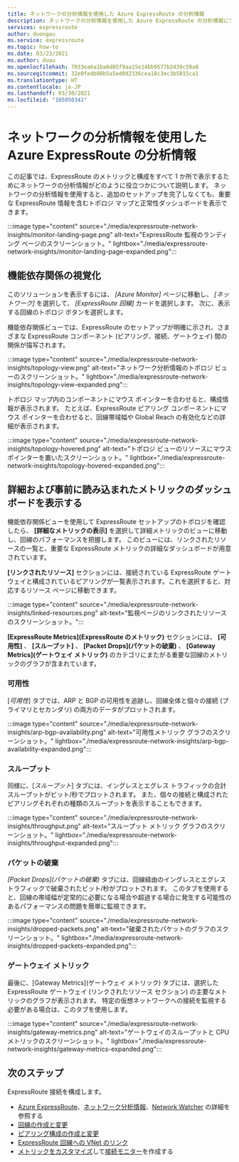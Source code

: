 ```yaml
---
title: ネットワークの分析情報を使用した Azure ExpressRoute の分析情報
description: ネットワークの分析情報を使用した Azure ExpressRoute の分析情報について説明します。
services: expressroute
author: duongau
ms.service: expressroute
ms.topic: how-to
ms.date: 03/23/2021
ms.author: duau
ms.openlocfilehash: 7033ea6a1ba6d85f9aa15e14bb9577b2439c59a8
ms.sourcegitcommit: 32e0fedb80b5a5ed0d2336cea18c3ec3b5015ca1
ms.translationtype: HT
ms.contentlocale: ja-JP
ms.lasthandoff: 03/30/2021
ms.locfileid: "105050341"
---
```

# <a name="azure-expressroute-insights-using-network-insights"></a>ネットワークの分析情報を使用した Azure ExpressRoute の分析情報

この記事では、ExpressRoute のメトリックと構成をすべて 1 か所で表示するためにネットワークの分析情報がどのように役立つかについて説明します。 ネットワークの分析情報を使用すると、追加のセットアップを完了しなくても、重要な ExpressRoute 情報を含むトポロジ マップと正常性ダッシュボードを表示できます。

:::image type="content" source="./media/expressroute-network-insights/monitor-landing-page.png" alt-text="ExpressRoute 監視のランディング ページのスクリーンショット。" lightbox="./media/expressroute-network-insights/monitor-landing-page-expanded.png":::

## <a name="visualize-functional-dependencies"></a>機能依存関係の視覚化

このソリューションを表示するには、 *[Azure Monitor]* ページに移動し、 *[ネットワーク]* を選択して、 *[ExpressRoute 回線]* カードを選択します。 次に、表示する回線のトポロジ ボタンを選択します。

機能依存関係ビューでは、ExpressRoute のセットアップが明確に示され、さまざまな ExpressRoute コンポーネント (ピアリング、接続、ゲートウェイ) 間の関係が描写されます。

:::image type="content" source="./media/expressroute-network-insights/topology-view.png" alt-text="ネットワーク分析情報のトポロジ ビューのスクリーンショット。" lightbox="./media/expressroute-network-insights/topology-view-expanded.png":::

トポロジ マップ内のコンポーネントにマウス ポインターを合わせると、構成情報が表示されます。 たとえば、ExpressRoute ピアリング コンポーネントにマウス ポインターを合わせると、回線帯域幅や Global Reach の有効化などの詳細が表示されます。

:::image type="content" source="./media/expressroute-network-insights/topology-hovered.png" alt-text="トポロジ ビューのリソースにマウス ポインターを置いたスクリーンショット。" lightbox="./media/expressroute-network-insights/topology-hovered-expanded.png":::

## <a name="view-a-detailed-and-pre-loaded-metrics-dashboard"></a>詳細および事前に読み込まれたメトリックのダッシュボードを表示する

機能依存関係ビューを使用して ExpressRoute セットアップのトポロジを確認したら、 **[詳細なメトリックの表示]** を選択して詳細メトリックのビューに移動し、回線のパフォーマンスを把握します。 このビューには、リンクされたリソースの一覧と、重要な ExpressRoute メトリックの詳細なダッシュボードが用意されています。

**[リンクされたリソース]** セクションには、接続されている ExpressRoute ゲートウェイと構成されているピアリングが一覧表示されます。これを選択すると、対応するリソース ページに移動できます。

:::image type="content" source="./media/expressroute-network-insights/linked-resources.png" alt-text="監視ページのリンクされたリソースのスクリーンショット。":::


**[ExpressRoute Metrics]\(ExpressRoute のメトリック\)** セクションには、 **[可用性]** 、 **[スループット]** 、 **[Packet Drops]\(パケットの破棄\)** 、 **[Gateway Metrics]\(ゲートウェイ メトリック\)** のカテゴリにまたがる重要な回線のメトリックのグラフが含まれています。

### <a name="availability"></a>可用性

[*可用性*] タブでは、ARP と BGP の可用性を追跡し、回線全体と個々の接続 (プライマリとセカンダリ) の両方のデータがプロットされます。 

:::image type="content" source="./media/expressroute-network-insights/arp-bgp-availability.png" alt-text="可用性メトリック グラフのスクリーンショット。" lightbox="./media/expressroute-network-insights/arp-bgp-availability-expanded.png":::

### <a name="throughput"></a>スループット

同様に、[*スループット*] タブには、イングレスとエグレス トラフィックの合計スループットがビット/秒でプロットされます。 また、個々の接続と構成されたピアリングそれぞれの種類のスループットを表示することもできます。

:::image type="content" source="./media/expressroute-network-insights/throughput.png" alt-text="スループット メトリック グラフのスクリーンショット。" lightbox="./media/expressroute-network-insights/throughput-expanded.png":::

### <a name="packet-drops"></a>パケットの破棄

*[Packet Drops]\(パケットの破棄\)* タブには、回線経由のイングレスとエグレス トラフィックで破棄されたビット/秒がプロットされます。 このタブを使用すると、回線の帯域幅が定常的に必要になる場合や超過する場合に発生する可能性のあるパフォーマンスの問題を簡単に監視できます。

:::image type="content" source="./media/expressroute-network-insights/dropped-packets.png" alt-text="破棄されたパケットのグラフのスクリーンショット。" lightbox="./media/expressroute-network-insights/dropped-packets-expanded.png":::

### <a name="gateway-metrics"></a>ゲートウェイ メトリック

最後に、[Gateway Metrics]\(ゲートウェイ メトリック\) タブには、選択した ExpressRoute ゲートウェイ (リンクされたリソース セクション) の主要なメトリックのグラフが表示されます。 特定の仮想ネットワークへの接続を監視する必要がある場合は、このタブを使用します。

:::image type="content" source="./media/expressroute-network-insights/gateway-metrics.png" alt-text="ゲートウェイのスループットと CPU メトリックのスクリーンショット。" lightbox="./media/expressroute-network-insights/gateway-metrics-expanded.png":::

## <a name="next-steps"></a>次のステップ

ExpressRoute 接続を構成します。
  
* [Azure ExpressRoute](expressroute-introduction.md)、[ネットワーク分析情報](../azure-monitor/insights/network-insights-overview.md)、[Network Watcher](../network-watcher/network-watcher-monitoring-overview.md) の詳細を参照する
* [回線の作成と変更](expressroute-howto-circuit-arm.md)
* [ピアリング構成の作成と変更](expressroute-howto-routing-arm.md)
* [ExpressRoute 回線への VNet のリンク](expressroute-howto-linkvnet-arm.md)
* [メトリックをカスタマイズ](expressroute-monitoring-metrics-alerts.md)して[接続モニター](../network-watcher/connection-monitor-overview.md)を作成する

